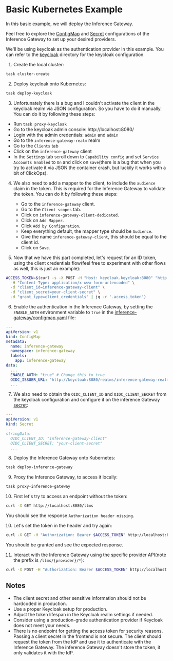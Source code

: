 # Basic Kubernetes Example

In this basic example, we will deploy the Inference Gateway.

Feel free to explore the [ConfigMap](inference-gateway/configmap.yaml) and [Secret](inference-gateway/secret.yaml) configurations of the Inference Gateway to set up your desired providers.

We'll be using keycloak as the authentication provider in this example. You can refer to the [keycloak](keycloak) directory for the keycloak configuration.

1. Create the local cluster:

```bash
task cluster-create
```

2. Deploy keycloak onto Kubernetes:

```bash
task deploy-keycloak
```

3. Unfortunately there is a bug and I couldn't activate the client in the keycloak realm via JSON configuration. So you have to do it manually. You can do it by following these steps:

- Run `task proxy-keycloak`
- Go to the keycloak admin console: http://localhost:8080/
- Login with the admin credentials: `admin` and `admin`
- Go to the `inference-gateway-realm` realm
- Go to the `Clients` tab
- Click on the `inference-gateway` client
- In the `Settings` tab scroll down to `Capability config` and set `Service Accounts Enabled` to `On` and click on `save`(there is a bug that when you try to activate it via JSON the container crash, but luckily it works with a bit of ClickOps).

4. We also need to add a mapper to the client, to include the `audience` claim in the token. This is required for the Inference Gateway to validate the token. You can do it by following these steps:

   - Go to the `inference-gateway` client.
   - Go to the `Client scopes` tab.
   - Click on `inference-gateway-client-dedicated`.
   - Click on `Add Mapper`.
   - Click `Add by Configuration`.
   - Keep everything default, the mapper type should be `Audience`.
   - Give the name `inference-gateway-client`, this should be equal to the client id.
   - Click on `Save`.

5. Now that we have this part completed, let's request for an ID token, using the client credentials flow(feel free to experiment with other flows as well, this is just an example):

```bash
ACCESS_TOKEN=$(curl -s -X POST -H "Host: keycloak.keycloak:8080" "http://localhost:8080/realms/inference-gateway-realm/protocol/openid-connect/token" \
  -H "Content-Type: application/x-www-form-urlencoded" \
  -d "client_id=inference-gateway-client" \
  -d "client_secret=your-client-secret" \
  -d "grant_type=client_credentials" | jq -r '.access_token')
```

6. Enable the authentication in the Inference Gateway, by setting the `ENABLE_AUTH` environment variable to `true` in the [inference-gateway/configmap.yaml](inference-gateway/configmap.yaml) file:

```yaml
---
apiVersion: v1
kind: ConfigMap
metadata:
  name: inference-gateway
  namespace: inference-gateway
  labels:
    app: inference-gateway
data:
  ...
  ENABLE_AUTH: "true" # Change this to true
  OIDC_ISSUER_URL: "http://keycloak:8080/realms/inference-gateway-realm"
  ...
```

7. We also need to obtain the `OIDC_CLIENT_ID` and `OIDC_CLIENT_SECRET` from the keycloak configuration and configure it on the inference Gateway [secret](inference-gateway/secret.yaml):

```yaml
---
apiVersion: v1
kind: Secret
...
stringData:
  OIDC_CLIENT_ID: "inference-gateway-client"
  OIDC_CLIENT_SECRET: "your-client-secret"
  ...
```

8. Deploy the Inference Gateway onto Kubernetes:

```bash
task deploy-inference-gateway
```

9. Proxy the Inference Gateway, to access it locally:

```bash
task proxy-inference-gateway
```

10. First let's try to access an endpoint without the token:

```bash
curl -X GET http://localhost:8080/llms
```

You should see the response `Authorization header missing`.

10. Let's set the token in the header and try again:

```bash
curl -X GET -H "Authorization: Bearer $ACCESS_TOKEN" http://localhost:8080/llms
```

You should be granted and see the expected response.

11. Interact with the Inference Gateway using the specific provider API(note the prefix is `/llms/{provider}/*`):

```bash
curl -X POST -H "Authorization: Bearer $ACCESS_TOKEN" http://localhost:8080/llms/groq/openai/v1/chat/completions -d '{"model": "llama-3.2-3b-preview", "messages": [{"role": "user", "content": "Explain the importance of fast language models. Keep it short and concise."}]}' | jq .
```

## Notes

- The client secret and other sensitive information should not be hardcoded in production.
- Use a proper Keycloak setup for production.
- Adjust the token lifespan in the Keycloak realm settings if needed.
- Consider using a production-grade authentication provider if Keycloak does not meet your needs.
- There is no endpoint for getting the access token for security reasons. Passing a client secret in the frontend is not secure. The client should request the token from the IdP and use it to authenticate with the Inference Gateway. The inference Gateway doesn't store the token, it only validates it with the IdP.
